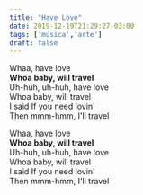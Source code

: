 ```yaml
---
title: "Have Love"
date: 2019-12-19T21:29:27-03:00
tags: ['música','arte']
draft: false
---
```


Whaa, have love<br>
**Whoa baby, will travel**<br>
Uh-huh, uh-huh, have love<br>
Whoa baby, will travel<br>
I said If you need lovin'<br>
Then mmm-hmm, I'll travel<br>

Whaa, have love<br>
**Whoa baby, will travel**<br>
Uh-huh, uh-huh, have love<br>
Whoa baby, will travel<br>
I said If you need lovin'<br>
Then mmm-hmm, I'll travel<br>